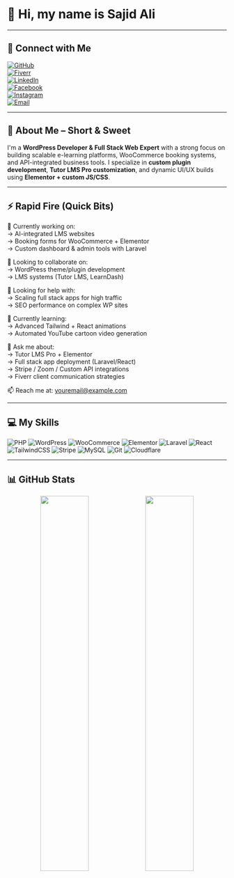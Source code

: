 # **👋 Hi, my name is Sajid Ali**

---

## 🔗 Connect with Me

[![GitHub](https://img.shields.io/badge/GitHub-Follow-181717?style=for-the-badge&logo=github)](https://github.com/yourusername)  
[![Fiverr](https://img.shields.io/badge/Fiverr-Pro%20Freelancer-success?style=for-the-badge&logo=fiverr)](https://fiverr.com/your-profile)  
[![LinkedIn](https://img.shields.io/badge/LinkedIn-Connect-blue?style=for-the-badge&logo=linkedin)](https://linkedin.com/in/your-profile)  
[![Facebook](https://img.shields.io/badge/Facebook-Follow-blue?style=for-the-badge&logo=facebook)](https://facebook.com/your-profile)  
[![Instagram](https://img.shields.io/badge/Instagram-Follow-E4405F?style=for-the-badge&logo=instagram&logoColor=white)](https://instagram.com/your-profile)  
[![Email](https://img.shields.io/badge/Email-Contact%20Me-red?style=for-the-badge&logo=gmail)](mailto:youremail@example.com)

---

## 📄 About Me – Short & Sweet

I'm a **WordPress Developer & Full Stack Web Expert** with a strong focus on building scalable e-learning platforms, WooCommerce booking systems, and API-integrated business tools. I specialize in **custom plugin development**, **Tutor LMS Pro customization**, and dynamic UI/UX builds using **Elementor + custom JS/CSS**.

---

## ⚡ Rapid Fire (Quick Bits)

🔭 Currently working on:  
→ AI-integrated LMS websites  
→ Booking forms for WooCommerce + Elementor  
→ Custom dashboard & admin tools with Laravel

👯 Looking to collaborate on:  
→ WordPress theme/plugin development  
→ LMS systems (Tutor LMS, LearnDash)

🤝 Looking for help with:  
→ Scaling full stack apps for high traffic  
→ SEO performance on complex WP sites

🌱 Currently learning:  
→ Advanced Tailwind + React animations  
→ Automated YouTube cartoon video generation

💬 Ask me about:  
→ Tutor LMS Pro + Elementor  
→ Full stack app deployment (Laravel/React)  
→ Stripe / Zoom / Custom API integrations  
→ Fiverr client communication strategies

📫 Reach me at: [youremail@example.com](mailto:youremail@example.com)

---

## 💻 My Skills

![PHP](https://img.shields.io/badge/-PHP-777BB4?style=flat-square&logo=php&logoColor=white)
![WordPress](https://img.shields.io/badge/-WordPress-21759B?style=flat-square&logo=wordpress&logoColor=white)
![WooCommerce](https://img.shields.io/badge/-WooCommerce-96588A?style=flat-square&logo=woocommerce&logoColor=white)
![Elementor](https://img.shields.io/badge/-Elementor-92003B?style=flat-square&logo=elementor&logoColor=white)
![Laravel](https://img.shields.io/badge/-Laravel-F05340?style=flat-square&logo=laravel&logoColor=white)
![React](https://img.shields.io/badge/-React-20232A?style=flat-square&logo=react&logoColor=61DAFB)
![TailwindCSS](https://img.shields.io/badge/-TailwindCSS-38B2AC?style=flat-square&logo=tailwind-css&logoColor=white)
![Stripe](https://img.shields.io/badge/-Stripe-008CDD?style=flat-square&logo=stripe&logoColor=white)
![MySQL](https://img.shields.io/badge/-MySQL-4479A1?style=flat-square&logo=mysql&logoColor=white)
![Git](https://img.shields.io/badge/-Git-F05032?style=flat-square&logo=git&logoColor=white)
![Cloudflare](https://img.shields.io/badge/-Cloudflare-F38020?style=flat-square&logo=cloudflare&logoColor=white)

---

## 📊 GitHub Stats

<p align="center">
  <img src="https://github-readme-stats.vercel.app/api?username=yourusername&show_icons=true&theme=tokyonight" width="47%" />
  <img src="https://github-readme-stats.vercel.app/api/top-langs/?username=yourusername&layout=compact&theme=tokyonight" width="47%" />
</p>
